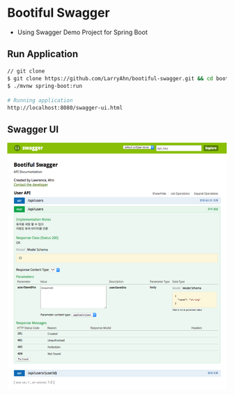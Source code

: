# Bootiful Swagger
- Using Swagger Demo Project for Spring Boot

## Run Application
```bash
// git clone
$ git clone https://github.com/LarryAhn/bootiful-swagger.git && cd bootiful-swagger
$ ./mvnw spring-boot:run

# Running application
http://localhost:8080/swagger-ui.html
```

## Swagger UI
![Image of SwaggerUI](/images/1.png)